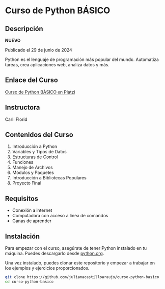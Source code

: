 # Curso de Python BÁSICO

## Descripción

**NUEVO**

Publicado el 29 de junio de 2024

Python es el lenguaje de programación más popular del mundo. Automatiza tareas, crea aplicaciones web, analiza datos y más.

## Enlace del Curso

[Curso de Python BÁSICO en Platzi](https://platzi.com/cursos/python/?notification_id=4750490)

## Instructora

Carli Florid

## Contenidos del Curso

1. Introducción a Python
2. Variables y Tipos de Datos
3. Estructuras de Control
4. Funciones
5. Manejo de Archivos
6. Módulos y Paquetes
7. Introducción a Bibliotecas Populares
8. Proyecto Final

## Requisitos

- Conexión a internet
- Computadora con acceso a línea de comandos
- Ganas de aprender

## Instalación

Para empezar con el curso, asegúrate de tener Python instalado en tu máquina. Puedes descargarlo desde [python.org](https://www.python.org/downloads/).

Una vez instalado, puedes clonar este repositorio y empezar a trabajar en los ejemplos y ejercicios proporcionados.

```bash
git clone https://github.com/julianacastilloaraujo/curso-python-basico.git
cd curso-python-basico
